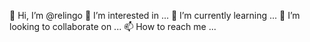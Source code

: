👋 Hi, I’m @relingo
👀 I’m interested in ...
🌱 I’m currently learning ...
💞️ I’m looking to collaborate on ...
📫 How to reach me ...
